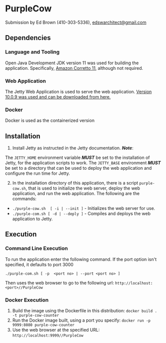 # PurpleCow

Submission by Ed Brown (410-303-5336), edswarchitect@gmail.com

## Dependencies

### Language and Tooling

Open Java Development JDK version 11 was used for building the application.
Specifically, [Amazon Corretto 11](https://docs.aws.amazon.com/corretto/latest/corretto-11-ug/downloads-list.html), although not required.



### Web Application

The Jetty Web Application is used to serve the web application. 
[Version 10.0.9 was used and can be downloaded from here.](https://www.eclipse.org/jetty/download.php)

### Docker 

Docker is used as the containerized version

## Installation

1. Install Jetty as instructed in the Jetty documentation. ***Note***: 

The `JETTY_HOME` environment variable ***MUST*** be set to the installation of Jetty, for the application scripts
to work. The `JETTY_BASE` environment ***MUST*** be set to a directory that can be used to deploy the web application and
configure the run time for Jetty.

2. In the installation directory of this application, there is a script `purple-cow.sh`, that is used to initialize the
web server, deploy the web application, and run the web application. The following are the commands:

* `./purple-cow.sh  [ -i | --init ]` - Initializes the web server for use.
* `./purple-com.sh [ -d | --deply ]` - Compiles and deploys the web application to Jetty.

## Execution 

### Command Line Execution

To run the application enter the following command.
If the port option isn't specified, it defaults to port 3000

```shell
./purple-com.sh [ -p  <port no> | --port <port no> ]
``` 

Then uses the web browser to go to the following url:
`http://localhost:<port>//PurpleCow`

### Docker Execution

1. Build the image using the Dockerfile in this distribution: 
`docker build . -t purple-cow-counter`
2. Run the Docker image built, using a port you specify: `docker run -p 9999:8080 purple-cow-counter`
3. Use the web browser at the specified URL: `http://localhost:9999//PurpleCow`